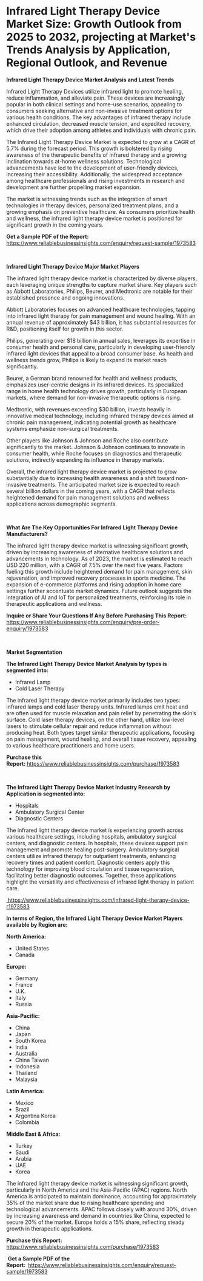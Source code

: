<p><h1>Infrared Light Therapy Device Market Size: Growth Outlook from 2025 to 2032, projecting at Market's Trends Analysis by Application, Regional Outlook, and Revenue</h1></p><p><strong>Infrared Light Therapy Device Market Analysis and Latest Trends</strong></p>
<p><p>Infrared Light Therapy Devices utilize infrared light to promote healing, reduce inflammation, and alleviate pain. These devices are increasingly popular in both clinical settings and home-use scenarios, appealing to consumers seeking alternative and non-invasive treatment options for various health conditions. The key advantages of infrared therapy include enhanced circulation, decreased muscle tension, and expedited recovery, which drive their adoption among athletes and individuals with chronic pain.</p><p>The Infrared Light Therapy Device Market is expected to grow at a CAGR of 5.7% during the forecast period. This growth is bolstered by rising awareness of the therapeutic benefits of infrared therapy and a growing inclination towards at-home wellness solutions. Technological advancements have led to the development of user-friendly devices, increasing their accessibility. Additionally, the widespread acceptance among healthcare professionals and rising investments in research and development are further propelling market expansion. </p><p>The market is witnessing trends such as the integration of smart technologies in therapy devices, personalized treatment plans, and a growing emphasis on preventive healthcare. As consumers prioritize health and wellness, the infrared light therapy device market is positioned for significant growth in the coming years.</p></p>
<p><strong>Get a Sample PDF of the Report:&nbsp;</strong> <a href="https://www.reliablebusinessinsights.com/enquiry/request-sample/1973583?utm_campaign=3318&utm_medium=2&utm_source=Github&utm_content=ia&utm_term=13042025&utm_id=infrared-light-therapy-device">https://www.reliablebusinessinsights.com/enquiry/request-sample/1973583</a></p>
<p>&nbsp;</p>
<p><strong>Infrared Light Therapy Device Major Market Players</strong></p>
<p><p>The infrared light therapy device market is characterized by diverse players, each leveraging unique strengths to capture market share. Key players such as Abbott Laboratories, Philips, Beurer, and Medtronic are notable for their established presence and ongoing innovations.</p><p>Abbott Laboratories focuses on advanced healthcare technologies, tapping into infrared light therapy for pain management and wound healing. With an annual revenue of approximately $43 billion, it has substantial resources for R&D, positioning itself for growth in this sector.</p><p>Philips, generating over $18 billion in annual sales, leverages its expertise in consumer health and personal care, particularly in developing user-friendly infrared light devices that appeal to a broad consumer base. As health and wellness trends grow, Philips is likely to expand its market reach significantly.</p><p>Beurer, a German brand renowned for health and wellness products, emphasizes user-centric designs in its infrared devices. Its specialized range in home health technology drives growth, particularly in European markets, where demand for non-invasive therapeutic options is rising.</p><p>Medtronic, with revenues exceeding $30 billion, invests heavily in innovative medical technology, including infrared therapy devices aimed at chronic pain management, indicating potential growth as healthcare systems emphasize non-surgical treatments.</p><p>Other players like Johnson & Johnson and Roche also contribute significantly to the market. Johnson & Johnson continues to innovate in consumer health, while Roche focuses on diagnostics and therapeutic solutions, indirectly expanding its influence in therapy markets.</p><p>Overall, the infrared light therapy device market is projected to grow substantially due to increasing health awareness and a shift toward non-invasive treatments. The anticipated market size is expected to reach several billion dollars in the coming years, with a CAGR that reflects heightened demand for pain management solutions and wellness applications across demographic segments.</p></p>
<p>&nbsp;</p>
<p><strong>What Are The Key Opportunities For Infrared Light Therapy Device Manufacturers?</strong></p>
<p><p>The infrared light therapy device market is witnessing significant growth, driven by increasing awareness of alternative healthcare solutions and advancements in technology. As of 2023, the market is estimated to reach USD 220 million, with a CAGR of 7.5% over the next five years. Factors fueling this growth include heightened demand for pain management, skin rejuvenation, and improved recovery processes in sports medicine. The expansion of e-commerce platforms and rising adoption in home care settings further accentuate market dynamics. Future outlook suggests the integration of AI and IoT for personalized treatments, reinforcing its role in therapeutic applications and wellness.</p></p>
<p><strong>Inquire or Share Your Questions If Any Before Purchasing This Report:</strong> <a href="https://www.reliablebusinessinsights.com/enquiry/pre-order-enquiry/1973583?utm_campaign=3318&utm_medium=2&utm_source=Github&utm_content=ia&utm_term=13042025&utm_id=infrared-light-therapy-device">https://www.reliablebusinessinsights.com/enquiry/pre-order-enquiry/1973583</a></p>
<p>&nbsp;</p>
<p><strong>Market Segmentation</strong></p>
<p><strong>The Infrared Light Therapy Device Market Analysis by types is segmented into:</strong></p>
<p><ul><li>Infrared Lamp</li><li>Cold Laser Therapy</li></ul></p>
<p><p>The infrared light therapy device market primarily includes two types: infrared lamps and cold laser therapy units. Infrared lamps emit heat and are often used for muscle relaxation and pain relief by penetrating the skin’s surface. Cold laser therapy devices, on the other hand, utilize low-level lasers to stimulate cellular repair and reduce inflammation without producing heat. Both types target similar therapeutic applications, focusing on pain management, wound healing, and overall tissue recovery, appealing to various healthcare practitioners and home users.</p></p>
<p><strong>Purchase this Report:&nbsp;</strong><a href="https://www.reliablebusinessinsights.com/purchase/1973583?utm_campaign=3318&utm_medium=2&utm_source=Github&utm_content=ia&utm_term=13042025&utm_id=infrared-light-therapy-device">https://www.reliablebusinessinsights.com/purchase/1973583</a></p>
<p>&nbsp;</p>
<p><strong>The Infrared Light Therapy Device Market Industry Research by Application is segmented into:</strong></p>
<p><ul><li>Hospitals</li><li>Ambulatory Surgical Center</li><li>Diagnostic Centers</li></ul></p>
<p><p>The infrared light therapy device market is experiencing growth across various healthcare settings, including hospitals, ambulatory surgical centers, and diagnostic centers. In hospitals, these devices support pain management and promote healing post-surgery. Ambulatory surgical centers utilize infrared therapy for outpatient treatments, enhancing recovery times and patient comfort. Diagnostic centers apply this technology for improving blood circulation and tissue regeneration, facilitating better diagnostic outcomes. Together, these applications highlight the versatility and effectiveness of infrared light therapy in patient care.</p></p>
<p><a href="https://www.reliablebusinessinsights.com/infrared-light-therapy-device-r1973583?utm_campaign=3318&utm_medium=2&utm_source=Github&utm_content=ia&utm_term=13042025&utm_id=infrared-light-therapy-device">&nbsp;https://www.reliablebusinessinsights.com/infrared-light-therapy-device-r1973583</a></p>
<p><strong>In terms of Region, the Infrared Light Therapy Device Market Players available by Region are:</strong></p>
<p>
    <p> <strong> North America: </strong>
        <ul>
            <li>United States</li>
            <li>Canada</li>
        </ul>
        </p> 
    <p> <strong> Europe: </strong>
        <ul>
            <li>Germany</li>
            <li>France</li>
            <li>U.K.</li>
            <li>Italy</li>
            <li>Russia</li>
        </ul>
        </p> 
    <p> <strong> Asia-Pacific: </strong>
        <ul>
            <li>China</li>
            <li>Japan</li>
            <li>South Korea</li>
            <li>India</li>
            <li>Australia</li>
            <li>China Taiwan</li>
            <li>Indonesia</li>
            <li>Thailand</li>
            <li>Malaysia</li>
        </ul>
        </p> 
    <p> <strong> Latin America: </strong>
        <ul>
            <li>Mexico</li>
            <li>Brazil</li>
            <li>Argentina Korea</li>
            <li>Colombia</li>
        </ul>
        </p> 
    <p> <strong> Middle East & Africa: </strong>
        <ul>
            <li>Turkey</li>
            <li>Saudi</li>
            <li>Arabia</li>
            <li>UAE</li>
            <li>Korea</li>
        </ul>
    </p>
    </p>
<p><p>The infrared light therapy device market is witnessing significant growth, particularly in North America and the Asia-Pacific (APAC) regions. North America is anticipated to maintain dominance, accounting for approximately 35% of the market share due to rising healthcare spending and technological advancements. APAC follows closely with around 30%, driven by increasing awareness and demand in countries like China, expected to secure 20% of the market. Europe holds a 15% share, reflecting steady growth in therapeutic applications.</p></p>
<p><strong>Purchase this Report: </strong><a href="https://www.reliablebusinessinsights.com/purchase/1973583?utm_campaign=3318&utm_medium=2&utm_source=Github&utm_content=ia&utm_term=13042025&utm_id=infrared-light-therapy-device">https://www.reliablebusinessinsights.com/purchase/1973583</a></p>
<p>&nbsp;<strong>Get a Sample PDF of the Report:&nbsp;&nbsp;</strong><a href="https://www.reliablebusinessinsights.com/enquiry/request-sample/1973583?utm_campaign=3318&utm_medium=2&utm_source=Github&utm_content=ia&utm_term=13042025&utm_id=infrared-light-therapy-device">https://www.reliablebusinessinsights.com/enquiry/request-sample/1973583</a></p>
<p><strong></strong></p>
<p><p></p><p></p><p></p></p>